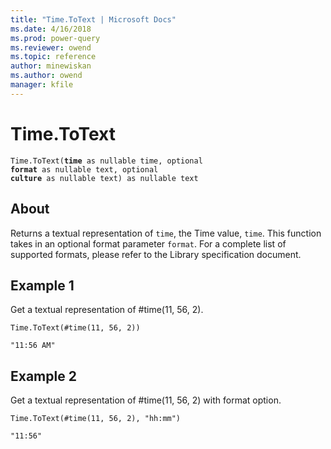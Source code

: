 ```yaml
---
title: "Time.ToText | Microsoft Docs"
ms.date: 4/16/2018
ms.prod: power-query
ms.reviewer: owend
ms.topic: reference
author: minewiskan
ms.author: owend
manager: kfile
---
```

# Time.ToText

<code>Time.ToText(**time** as nullable time, optional **format** as nullable text, optional **culture** as nullable text) as nullable text</code>

## About
Returns a textual representation of <code>time</code>, the Time value, <code>time</code>. This function takes in an optional format parameter <code>format</code>. For a complete list of supported formats, please refer to the Library specification document.

## Example 1
Get a textual representation of #time(11, 56, 2).

``` 
Time.ToText(#time(11, 56, 2))
``` 


``` 
"11:56 AM"
``` 

## Example 2
Get a textual representation of #time(11, 56, 2) with format option.
``` 
Time.ToText(#time(11, 56, 2), "hh:mm")
``` 

``` 
"11:56"
```  
